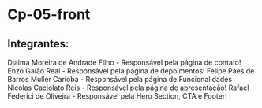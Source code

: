 # Cp-05-front

## Integrantes:
Djalma Moreira de Andrade Filho - Responsável pela página de contato!
Enzo Gaião Real - Responsável pela página de depoimentos!
Felipe Paes de Barros Muller Carioba - Responsável pela página de Funcionalidades
Nicolas Caciolato Reis - Responsável pela página de apresentação!
Rafael Federici de Oliveira - Responsável pela Hero Section, CTA e Footer!